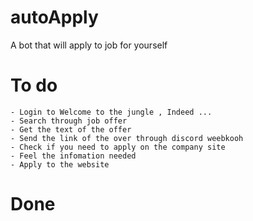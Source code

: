 # autoApply
A bot that will apply to job for yourself

# To do
    - Login to Welcome to the jungle , Indeed ...
    - Search through job offer
    - Get the text of the offer
    - Send the link of the over through discord weebkooh
    - Check if you need to apply on the company site
    - Feel the infomation needed
    - Apply to the website
# Done
